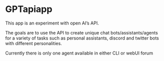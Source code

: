 # GPTapiapp

This app is an experiment with open AI’s API.

The goals are to use the API to create unique chat bots/assistants/agents for a variety of tasks such as personal assistants, discord and twitter bots with different personalities.

Currently there is only one agent available in either CLI or webUI forum
